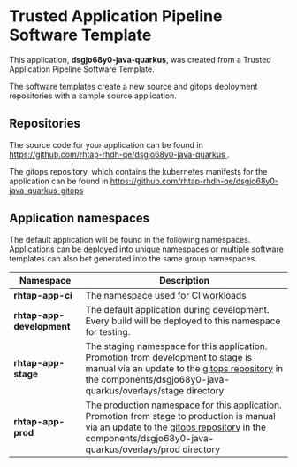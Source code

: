 # Trusted Application Pipeline Software Template

This application, **dsgjo68y0-java-quarkus**, was created from a Trusted Application Pipeline Software Template.

The software templates create a new source and gitops deployment repositories with a sample source application. 

## Repositories

The source code for your application can be found in [https://github.com/rhtap-rhdh-qe/dsgjo68y0-java-quarkus ](https://github.com/rhtap-rhdh-qe/dsgjo68y0-java-quarkus ).
 
The gitops repository, which contains the kubernetes manifests for the application can be found in 
[https://github.com/rhtap-rhdh-qe/dsgjo68y0-java-quarkus-gitops ](https://github.com/rhtap-rhdh-qe/dsgjo68y0-java-quarkus-gitops ) 

## Application namespaces 

The default application will be found in the following namespaces. Applications can be deployed into unique namespaces or multiple software templates can also bet generated into the same group namespaces.  

|  Namespace   |  Description   |  
| -------- | -------- |
| **rhtap-app-ci** | The namespace used for CI workloads |
| **rhtap-app-development** | The default application during development. Every build will be deployed to this namespace for testing. |
| **rhtap-app-stage** | The staging namespace for this application. Promotion from development to stage is manual via an update to the [gitops repository](https://github.com/rhtap-rhdh-qe/dsgjo68y0-java-quarkus-gitops ) in the components/dsgjo68y0-java-quarkus/overlays/stage directory |
| **rhtap-app-prod** | The production namespace for this application. Promotion from stage to production is manual via an update to the [gitops repository](https://github.com/rhtap-rhdh-qe/dsgjo68y0-java-quarkus-gitops ) in the components/dsgjo68y0-java-quarkus/overlays/prod directory |